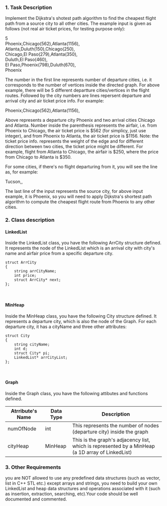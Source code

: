 ### 1. Task Description ###

Implement the Dijkstra's shotest path algorithm to find the cheapest flight path from a source city to all other cities.
The example input is given as follows (not real air ticket prices, for testing purpose only):

5<br/>
Phoenix,Chicago(562),Atlanta(1156),<br/>
Atlanta,Duluth(150),Chicago(250),<br/>
Chicago,El Paso(279),Atlanta(350),<br/>
Duluth,El Paso(460),<br/>
El Paso,Phoenix(798),Duluth(670),<br/>
Phoenix<br/>

The number in the first line represents number of departure cities, i.e. it corresponds to the
number of vertices inside the directed graph.
For above example, there will be 5 different departture cities/vertices in the flight routes.
Followed by the city numbers are lines repersent departure and arrival city and air ticket price info.
For example:<br/>

Phoenix,Chicago(562),Atlanta(1156),<br/>

Above represents a departure city Phoenix and two arrival cities Chicago and Atlanta.
Number inside the parenthesis represents the airfair, i.e. from Phoenix to Chicago,
the air ticket price is $562 (for simplicy, just use integer), and from Phoenix to Atlanta, the air ticket price is $1156. Note: the ticket price info. represents the weight of the edge and for different direction between two cities, the ticket price might be different. For example, flight from Atlanta to Chicago, the airfair is $250, where the price from Chicago to Atlanta is $350.

For some cities, if there's no flight departuring from it, you will see the line as, for example:<br/>

Tucson,,<br/>

The last line of the input represents the source city, for above input example, it is Phoenix,
so you will need to apply Dijkstra's shortest path algorithm to compute the cheapest flight route from Phoenix to any other cities.

### 2. Class description <br/>
#### LinkedList <br/>
Inside the LinkedList class, you have the following ArrCity structure defined. It represents the node of the LinkedList which is an arrival city with city's name and airfair price from a specific departure city.

    struct ArrCity
    {
        string arrCityName;
        int price;
        struct ArrCity* next;
    };
<br/>

####  MinHeap <br/>
Inside the MinHeap class, you have the following City structure defined. It represents a departure city, which is also the node of the Graph. For each departure city, it has a cityName and three other attributes:

    struct City
    {
        string cityName;
        int d;
        struct City* pi;
        LinkedList* arrCityList;
    };
<br/>

#### Graph <br/>
Inside the Graph class, you have the following attibutes and functions defined.  

Atrribute's Name | Data Type | Description 
------------ | ------------- |---------------
numOfNode | int |This represents the number of nodes (departure city) inside the graph 
cityHeap | MinHeap | 	This is the graph's adjacency list, which is represented by a MinHeap (a 1D array of LinkedList)

### 3. Other Requirements <br/>
you are NOT allowed to use any predefined data structures (such as vector, list in C++ STL etc.) except arrays and strings, you need to build your own LinkedList and heap data structures and operations associated with it (such as insertion, extraction, searching, etc).Your code should be well documented and commented.

